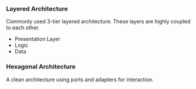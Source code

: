 ### Layered Architecture
Commonly used 3-tier layered architecture. These layers are highly coupled to each other. 
- Presentation Layer
- Logic
- Data
### Hexagonal Architecture
A clean architecture using ports and adapters for interaction.